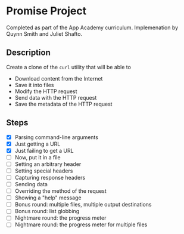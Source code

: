 # Promise Project
Completed as part of the App Academy curriculum. Implemenation by Quynn Smith and Juliet Shafto.

## Description
Create a clone of the `curl` utility that will be able to
- Download content from the Internet
- Save it into files
- Modify the HTTP request
- Send data with the HTTP request
- Save the metadata of the HTTP request

## Steps
- [x] Parsing command-line arguments
- [x] Just getting a URL
- [x] Just failing to get a URL
- [ ] Now, put it in a file
- [ ] Setting an arbitrary header
- [ ] Setting special headers
- [ ] Capturing response headers
- [ ] Sending data
- [ ] Overriding the method of the request
- [ ] Showing a "help" message
- [ ] Bonus round: multiple files, multiple output destinations
- [ ] Bonus round: list globbing
- [ ] Nightmare round: the progress meter
- [ ] Nightmare round: the progress meter for multiple files

